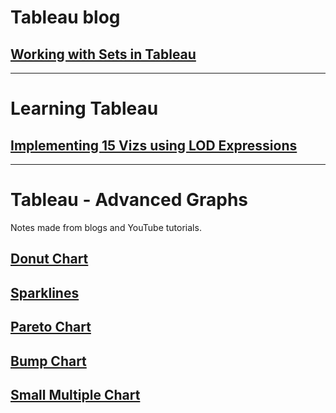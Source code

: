 # Tableau blog
## [Working with Sets in Tableau](/Tableau/working_with_sets.md)


***

# Learning Tableau

## [Implementing 15 Vizs using LOD Expressions](/learnings/lod_blog_implement.md)

***
# Tableau - Advanced Graphs

Notes made from blogs and YouTube tutorials.

## [Donut Chart](/Tableau/charts_in_tableau/1.Donut_chart.md)

## [Sparklines](/Tableau/charts_in_tableau/2.Sparklines.md)

## [Pareto Chart](/Tableau/charts_in_tableau/3.Pareto_chart.md)

## [Bump Chart](/Tableau/charts_in_tableau/4.Bump_chart.md)

## [Small Multiple Chart](/Tableau/5.small_multiple_charts.md)


